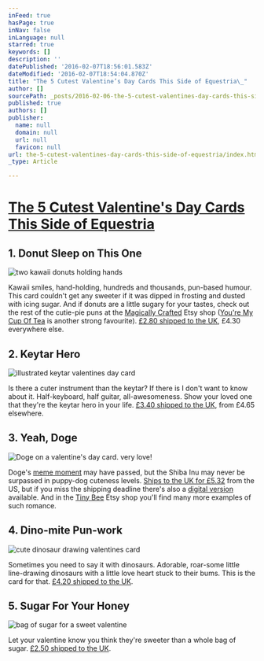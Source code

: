 ```yaml
---
inFeed: true
hasPage: true
inNav: false
inLanguage: null
starred: true
keywords: []
description: ''
datePublished: '2016-02-07T18:56:01.583Z'
dateModified: '2016-02-07T18:54:04.870Z'
title: "The 5 Cutest Valentine’s Day Cards This Side of Equestria\_"
author: []
sourcePath: _posts/2016-02-06-the-5-cutest-valentines-day-cards-this-side-of-equestria.md
published: true
authors: []
publisher:
  name: null
  domain: null
  url: null
  favicon: null
url: the-5-cutest-valentines-day-cards-this-side-of-equestria/index.html
_type: Article

---
```

# [The 5 Cutest Valentine's Day Cards This Side of Equestria ][0]

## 1\. Donut Sleep on This One
![two kawaii donuts holding hands](https://the-grid-user-content.s3-us-west-2.amazonaws.com/ca7b398f-b3fa-48c2-8bde-7ea5c839dd06.png)

Kawaii smiles, hand-holding, hundreds and thousands, pun-based humour. This card couldn't get any sweeter if it was dipped in frosting and dusted with icing sugar. And if donuts are a little sugary for your tastes, check out the rest of the cutie-pie puns at the [Magically Crafted][1] Etsy shop ([You're My Cup Of Tea][2] is another strong favourite). [£2.80 shipped to the UK][3], £4.30 everywhere else. 

## 2\. Keytar Hero
![illustrated keytar valentines day card](https://the-grid-user-content.s3-us-west-2.amazonaws.com/2aa7a5e2-f129-41ab-a970-5675618f344d.png)

Is there a cuter instrument than the keytar? If there is I don't want to know about it. Half-keyboard, half guitar, all-awesomeness. Show your loved one that they're the keytar hero in your life. [£3.40 shipped to the UK][4], from £4.65 elsewhere.

## 3\. Yeah, Doge
![Doge on a valentine's day card. very love!](https://the-grid-user-content.s3-us-west-2.amazonaws.com/8b720cbe-a860-434e-9e95-cfba919e9088.png)

Doge's [meme moment][5] may have passed, but the Shiba Inu may never be surpassed in puppy-dog cuteness levels. [Ships to the UK for £5.32][6] from the US, but if you miss the shipping deadline there's also a [digital version][7] available. And in the [Tiny Bee][8] Etsy shop you'll find many more examples of such romance.

## 4\. Dino-mite Pun-work
![cute dinosaur drawing valentines card](https://the-grid-user-content.s3-us-west-2.amazonaws.com/3a757e7d-9f7b-4eb0-bc69-79c0fd08ff05.png)

Sometimes you need to say it with dinosaurs. Adorable, roar-some little line-drawing dinosaurs with a little love heart stuck to their bums. This is the card for that. [£4.20 shipped to the UK][9].

## 5\. Sugar For Your Honey
![bag of sugar for a sweet valentine](https://the-grid-user-content.s3-us-west-2.amazonaws.com/409743a1-a5d6-4aee-9fc0-13b07882b4cb.png)

Let your valentine know you think they're sweeter than a whole bag of sugar. [£2.50 shipped to the UK][10]. 

[0]: https://thegrid.ai/unfunny/the-5-cutest-valentines-day-cards-this-side-of-equestria/
[1]: https://www.etsy.com/uk/shop/MagicallyCraftedShop
[2]: https://www.etsy.com/uk/listing/255496564/cute-card-funny-birthday-card-greeting?ref=shop_home_active_9
[3]: https://www.etsy.com/uk/listing/254984659/funny-valentines-day-card-donut-greeting
[4]: https://www.etsy.com/uk/listing/263843973/keytar-80s-valentine-valentines-day
[5]: http://knowyourmeme.com/memes/doge
[6]: https://www.etsy.com/uk/listing/217642903/funny-valentine-card-such-valentine-doge
[7]: https://www.etsy.com/uk/listing/222081390/digital-version-funny-valentine-card?ref=shop_home_active_12
[8]: https://www.etsy.com/uk/shop/TinyBeeCards?section_id=15543486&ref=shopsection_leftnav_1
[9]: http://www.notonthehighstreet.com/missshellydesigns/product/you-re-roarsome-valentine-s-day-card
[10]: http://www.notonthehighstreet.com/cardinky/product/be-my-sweet-valentine-card